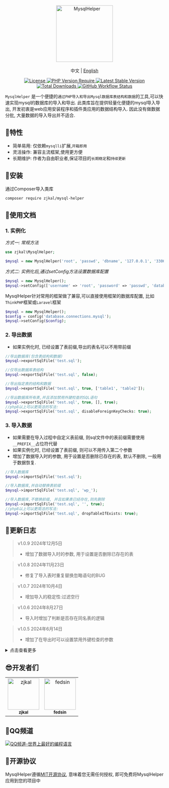 <br/>
<p align="center">
    <img src="https://cdn.0x1.site/logo-mysql-helper.svg" alt="MysqlHelper" width="180" />
    <br/>
    <br/>
    中文 | <a href="https://github.com/zjkal/mysql-helper/blob/main/README_EN.md" target="_blank">English</a>
</p>
<p align="center">
    <a href="https://github.com/zjkal/mysql-helper/blob/main/LICENSE" target="_blank">
        <img src="https://poser.pugx.org/zjkal/mysql-helper/license" alt="License">
    </a>
    <a href="https://github.com/zjkal/mysql-helper" target="_blank">
        <img src="https://poser.pugx.org/zjkal/mysql-helper/require/php" alt="PHP Version Require">
    </a>
    <a href="https://github.com/zjkal/mysql-helper" target="_blank">
        <img src="https://poser.pugx.org/zjkal/mysql-helper/v" alt="Latest Stable Version">
    </a>
    <a href="https://packagist.org/packages/zjkal/mysql-helper" target="_blank">
        <img src="https://poser.pugx.org/zjkal/mysql-helper/downloads" alt="Total Downloads">
    </a>
    <a href="https://github.com/zjkal/mysql-helper" target="_blank">
        <img src="https://img.shields.io/github/actions/workflow/status/zjkal/mysql-helper/.github/workflows/php.yml?branch=main" alt="GitHub Workflow Status">
    </a>
</p>

`MysqlHelper` 是一个便捷的`通过PHP导入和导出Mysql数据库表结构和数据`的工具,可以快速实现mysql的数据库的导入和导出. 此类库旨在提供轻量化便捷的mysql导入导出, 开发初衷是web应用安装程序和插件类应用的数据结构导入. 因此没有做数据分批, 大量数据的导入导出并不适合.

## 🧩特性

- 简单易用: 仅依赖`mysqlli`扩展,`开箱即用`
- 灵活操作: 兼容主流框架,使用更方便
- 长期维护: 作者为自由职业者,保证项目的`长期稳定`和`持续更新`

## 🚀安装

通过Composer导入类库

```bash
composer require zjkal/mysql-helper
```

## 🌈使用文档

### 1. 实例化

*方式一: 常规方法*

```php
use zjkal\MysqlHelper;

$mysql = new MysqlHelper('root', 'passwd', 'dbname', '127.0.0.1', '3306', 'utf8mb4', 'wp_');
```

*方式二: 实例化后,通过setConfig方法设置数据库配置*

```php
$mysql = new MysqlHelper();
$mysql->setConfig(['username' => 'root', 'password' => 'passwd', 'database' => 'dbname']);
```

MysqlHelper针对常用的框架做了兼容,可以直接使用框架的数据库配置, 比如`ThinkPHP`框架或`Laravel`框架

```php
$mysql = new MysqlHelper();
$config = config('database.connections.mysql');
$mysql->setConfig($config);
```

### 2. 导出数据

* 如果实例化时, 已经设置了表前缀,导出的表名可以不用带前缀

```php
//导出数据库(包含表结构和数据)
$mysql->exportSqlFile('test.sql');

//仅导出数据库表结构
$mysql->exportSqlFile('test.sql', false);

//导出指定表的结构和数据
$mysql->exportSqlFile('test.sql', true, ['table1', 'table2']);

//导出数据库所有表,并且添加禁用外键检查的SQL语句
$mysql->exportSqlFile('test.sql', true, [], true);
//php8以上可以更简洁的写法:
$mysql->exportSqlFile('test.sql', disableForeignKeyChecks: true);
```

### 3. 导入数据

* 如果需要在导入过程中自定义表前缀, 则sql文件中的表前缀需要使用`__PREFIX__`占位符代替
* 如果实例化时, 已经设置了表前缀, 则可以不用传入第二个参数
* 增加了数据导入时的参数, 用于设置是否删除已存在的表, 默认不删除, 一般用于数据恢复.

```php
//导入数据库
$mysql->importSqlFile('test.sql');

//导入数据库,并自动替换表前缀
$mysql->importSqlFile('test.sql', 'wp_');

//导入数据库,不替换前缀, 并且如果表已经存在,则先删除
$mysql->importSqlFile('test.sql', '', true);
//php8以上可以更简洁的写法:
$mysql->importSqlFile('test.sql', dropTableIfExists: true);
```

## 📃更新日志

> v1.0.9 2024年12月5日
> * 增加了数据导入时的参数, 用于设置是否删除已存在的表

> v1.0.8 2024年11月23日
> * 修复了导入表时重复替换忽略语句的BUG

> v1.0.7 2024年10月4日
> * 增加导入的稳定性:过滤空行

> v1.0.6 2024年8月27日
> * 导入时增加了判断是否存在同名表的逻辑

> v1.0.5 2024年6月14日
> * 增加了在导出时可以设置禁用外键检查的参数

<details><summary>点击查看更多</summary>

> v1.0.4 2024年4月19日
> * 优化了.sql文件中注释的过滤规则

> v1.0.3 2023年12月9日
> * 实例化时如果已经设置了表前缀,导出的表名可以不包含前缀

> v1.0.2 2023年9月23日
> * 增加了数据导出的稳定性

> v1.0.1 2023年9月10日
> * 修复了在Thinkphp框架下端口识别错误的BUG
> * 增加了导入的稳定性

> v1.0.0 2023年9月2日
> * 首次发布
</details>

## 😎开发者们

<!-- readme: contributors -start -->
<table>
	<tbody>
		<tr>
            <td align="center">
                <a href="https://github.com/zjkal">
                    <img src="https://avatars.githubusercontent.com/u/15082976?v=4" width="100;" alt="zjkal"/>
                    <br />
                    <sub><b>zjkal</b></sub>
                </a>
            </td>
            <td align="center">
                <a href="https://github.com/fedsin">
                    <img src="https://avatars.githubusercontent.com/u/179591768?v=4" width="100;" alt="fedsin"/>
                    <br />
                    <sub><b>fedsin</b></sub>
                </a>
            </td>
		</tr>
	<tbody>
</table>
<!-- readme: contributors -end -->

## 🐧QQ频道

<a href="https://pd.qq.com/s/7h2hvcuxs">
  <img src="https://cdn.0x1.site/qrcode-qqpd.png"  alt="QQ频道-世界上最好的编程语言"/>
</a>

## 📖开源协议

MysqlHelper遵循[MIT开源协议](https://github.com/zjkal/mysql-helper/blob/main/LICENSE), 意味着您无需任何授权, 即可免费将MysqlHelper应用到您的项目中
